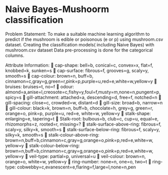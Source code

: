 # Naive Bayes-Mushoorm classification

Problem Statement: To make a suitable machine learning algorithm to predict if 
the mushroom is edible or poisonous (e or p) using  mushroom.csv dataset.
Creating the classification models( including Naive Bayes) with mushroom.csv dataset
Data pre-processing is done for the categorical columns.

Attribute Information: 
 cap-shape: bell=b, conical=c, convex=x, flat=f, knobbed=k, sunken=s 
 cap-surface: fibrous=f, grooves=g, scaly=y, smooth=s 
 cap-colour: 
 brown=n, buff=b, 
cinnamon=c,gray=g,green=r,pink=p,purple=u,red=e,white=w,yellow=y 
 bruises: bruises=t, no=f 
 odour: 
almond=a,anise=l,creosote=c,fishy=y,foul=f,musty=m,none=n,pungent=p, 
spicy=s 
 gill-attachment: attached=a, descending=d, free=f, notched=n 
 gill-spacing: close=c, crowded=w, distant=d 
 gill-size: broad=b, narrow=n 
 gill-colour: black=k, brown=n, buff=b, chocolate=h, grey=g, green=r, orange=o, 
pink=p, purple=u, red=e, white=w, yellow=y 
 stalk-shape: enlarging=e, tapering=t 
 Stalk-root: bulbous=b, club=c, cup=u, equal=e, rhizomorphs=z, rooted=r, 
missing=? 
 stalk-surface-above-ring: fibrous=f, scaly=y, silky=k, smooth=s 
 stalk-surface-below-ring: fibrous=f, scaly=y, silky=k, smooth=s 
 stalk-colour-above-ring: 
brown=n,buff=b,cinnamon=c,gray=g,orange=o,pink=p,red=e,white=w, 
yellow=y 
 stalk-colour-below-ring: 
brown=n,buff=b,cinnamon=c,gray=g,orange=o,pink=p,red=e,white=w, 
yellow=y 
 veil-type: partial=p, universal=u 
 veil-colour: brown=n, orange=o, white=w, yellow=y  ring-number: none=n, one=o, two=t 
 ring-type: cobwebby=c,evanescent=e,flaring=f,large=l,none=n,pen
